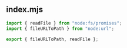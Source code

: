 ## index.mjs

```mjs
import { readFile } from "node:fs/promises";
import { fileURLToPath } from "node:url";

export { fileURLToPath, readFile };
```
